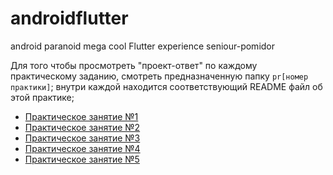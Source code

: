 # androidflutter
android paranoid mega cool Flutter experience seniour-pomidor

Для того чтобы просмотреть "проект-ответ" по каждому практическому заданию, смотреть предназначенную папку `pr[номер практики]`; внутри каждой находится соответствующий README файл об этой практике;

- [Практическое занятие №1](./pr1/)
- [Практическое занятие №2](./pr2/)
- [Практическое занятие №3](./pr3/)
- [Практическое занятие №4](./pr4/)
- [Практическое занятие №5](./pr5/)